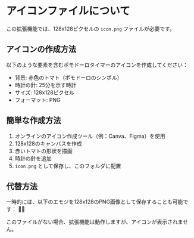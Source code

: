 # アイコンファイルについて

この拡張機能では、128x128ピクセルの `icon.png` ファイルが必要です。

## アイコンの作成方法

以下のような要素を含むポモドーロタイマーのアイコンを作成してください：

- 背景: 赤色のトマト（ポモドーロのシンボル）
- 時計の針: 25分を示す時計
- サイズ: 128x128ピクセル
- フォーマット: PNG

## 簡単な作成方法

1. オンラインのアイコン作成ツール（例：Canva、Figma）を使用
2. 128x128のキャンバスを作成
3. 赤いトマトの形状を描画
4. 時計の針を追加
5. `icon.png` として保存し、このフォルダに配置

## 代替方法

一時的には、以下のエモジを128x128のPNG画像として保存することも可能です：
🍅⏰

このファイルがない場合、拡張機能は動作しますが、アイコンが表示されません。